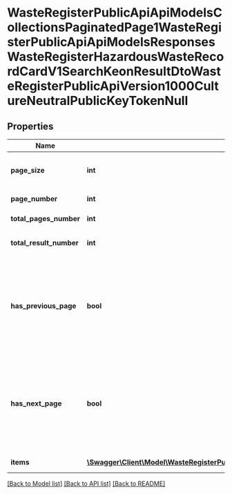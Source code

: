 # WasteRegisterPublicApiApiModelsCollectionsPaginatedPage1WasteRegisterPublicApiApiModelsResponsesWasteRegisterHazardousWasteRecordCardV1SearchKeonResultDtoWasteRegisterPublicApiVersion1000CultureNeutralPublicKeyTokenNull

## Properties
Name | Type | Description | Notes
------------ | ------------- | ------------- | -------------
**page_size** | **int** | Maksymalna liczba wyników na stronie | [optional] 
**page_number** | **int** | Numer strony | [optional] 
**total_pages_number** | **int** | Całkowita liczba stron | [optional] 
**total_result_number** | **int** | Całkowita liczba rekordów | [optional] 
**has_previous_page** | **bool** | Flaga ustawiana na true, jeśli istnieje strona o numerze niższym niż bieżąca, false w przeciwnym wypadku | [optional] 
**has_next_page** | **bool** | Flaga ustawiana na true, jeśli istnieje strona o numerze wyższym niż bieżąca, false w przeciwnym wypadku | [optional] 
**items** | [**\Swagger\Client\Model\WasteRegisterPublicApiApiModelsResponsesWasteRegisterHazardousWasteRecordCardV1SearchKeonResultDto[]**](WasteRegisterPublicApiApiModelsResponsesWasteRegisterHazardousWasteRecordCardV1SearchKeonResultDto.md) | Lista wyników | [optional] 

[[Back to Model list]](../README.md#documentation-for-models) [[Back to API list]](../README.md#documentation-for-api-endpoints) [[Back to README]](../README.md)


